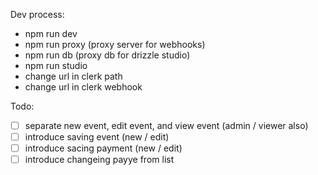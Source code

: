 Dev process: 

- npm run dev
- npm run proxy (proxy server for webhooks)
- npm run db (proxy db for drizzle studio)
- npm run studio
- change url in clerk path
- change url in clerk webhook

Todo:

- [ ] separate new event, edit event, and view event (admin / viewer also)
- [ ] introduce saving event (new / edit)
- [ ] introduce sacing payment (new / edit)
- [ ] introduce changeing payye from list
